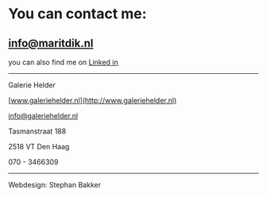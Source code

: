 # You can contact me:

## [info@maritdik.nl](mailto:info@maritdik.nl)


you can also find me on [Linked in](https://nl.linkedin.com/in/marit-dik-9662938)










---

Galerie Helder

[www.galeriehelder.nl](http://www.galeriehelder.nl) 

info@galeriehelder.nl 

Tasmanstraat 188

2518 VT  Den Haag

070 - 3466309

---

Webdesign: Stephan Bakker


